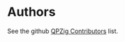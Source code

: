 # Authors

See the github [QPZig Contributors][contributors] list.

[contributors]: https://github.com/massivelivefun/qpzig/graphs/contributors
